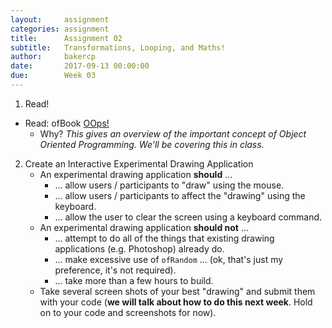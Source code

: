 ```yaml
---
layout:     assignment
categories: assignment
title:      Assignment 02
subtitle:   Transformations, Looping, and Maths!
author:     bakercp
date:       2017-09-13 00:00:00
due:        Week 03
---
```


1. Read!
  - Read: ofBook [OOps!](http://openframeworks.cc/ofBook/chapters/OOPs!.html)
    - Why? _This gives an overview of the important concept of Object Oriented Programming. We'll be covering this in class._

2. Create an Interactive Experimental Drawing Application
    - An experimental drawing application **should** ...
      - ... allow users / participants to "draw" using the mouse.
      - ... allow users / participants to affect the "drawing" using the keyboard.
      - ... allow the user to clear the screen using a keyboard command.
    - An experimental drawing application **should not** ...
      - ... attempt to do all of the things that existing drawing applications (e.g. Photoshop) already do.
      - ... make excessive use of `ofRandom` ... (ok, that's just my preference, it's not required).
      - ... take more than a few hours to build.
    - Take several screen shots of your best "drawing" and submit them with your code (**we will talk about how to do this next week**. Hold on to your code and screenshots for now).
